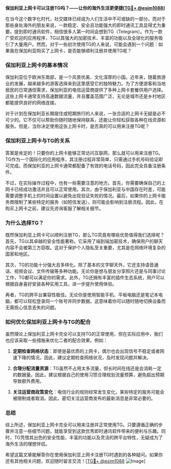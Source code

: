 **保加利亚上网卡可以注册TG吗？——让你的海外生活更便捷[[TG💪+ @esim1088](https://t.me/s/esim1088)]**

在当今这个数字化时代，社交媒体已经成为人们生活中不可或缺的一部分。而对于那些身处海外的朋友来说，一款稳定、安全且功能强大的即时通讯工具显得尤为重要。提到即时通讯软件，相信很多人第一时间会想到TG（Telegram）。作为一款广受欢迎的应用程序，TG以其强大的加密技术、丰富的功能以及全球化的服务吸引了大量用户。然而，对于一些初次使用TG的人来说，可能会遇到一个问题：如果我在保加利亚购买了上网卡，是否能够顺利注册并使用TG呢？

### **保加利亚上网卡的基本情况**

保加利亚位于欧洲东南部，是一个风景优美、文化深厚的小国。近年来，随着旅游业的发展，越来越多的游客选择来到这里感受它的独特魅力。为了方便游客和当地居民的日常通信需求，保加利亚的电信运营商提供了多种上网卡套餐供用户选择。这些上网卡通常支持高速数据流量，并且覆盖范围广泛，无论是城市还是乡村地区都能提供良好的网络连接。

对于计划在保加利亚长期居住或短期旅行的人来说，一张合适的上网卡无疑是必不可少的。它不仅可以帮助你随时随地保持联系，还能让你轻松获取各种在线资源和服务。但是，当你决定使用这张上网卡时，是否真的可以用来注册TG呢？

### **保加利亚上网卡与TG的关系**

答案是肯定的！只要你的上网卡能够正常访问互联网，那么就可以用来注册TG。TG作为一个国际化的应用程序，其注册过程非常简单，只需通过手机号码验证即可完成。而保加利亚的上网卡通常都配备了有效的电话号码，因此完全具备注册条件。

不过，在实际操作过程中，也有一些需要注意的地方。首先，你需要确保自己的上网卡已经成功激活并且可以正常使用。其次，由于保加利亚与中国存在时差，可能需要调整手机上的时间设置以避免出现验证失败的情况。最后，如果你的上网卡服务商限制了某些特定的服务（如短信发送），则可能会影响到注册流程。因此，在购买上网卡之前，建议先咨询客服了解相关细节。

### **为什么选择TG？**

既然保加利亚上网卡可以顺利注册TG，那么TG究竟有哪些优势值得我们选择呢？首先，TG以其卓越的安全性能著称。它采用了端到端加密技术，确保用户的聊天内容不会被第三方窃取。这对于保护个人隐私至关重要，尤其是在网络环境复杂的国家和地区。

其次，TG的功能十分强大且多样化。除了基本的文字聊天外，它还支持语音通话、视频会议、文件传输等多种功能。无论你是想与朋友分享照片还是与同事讨论工作，TG都可以满足你的需求。此外，TG还拥有丰富的插件生态系统，用户可以根据自身喜好安装各种实用工具，进一步提升使用体验。

再者，TG的跨平台兼容性极佳。无论你是使用智能手机、平板电脑还是笔记本电脑，都可以轻松登录同一个账号并同步数据。这意味着你可以随时随地切换设备而无需担心信息丢失的问题。

### **如何优化保加利亚上网卡与TG的配合**

虽然理论上保加利亚上网卡完全可以支持TG的正常使用，但在实际应用中，我们也应该采取一些措施来优化二者的配合效果。例如：

1. **定期检查网络状态**：即使是最优质的上网卡，偶尔也会出现信号不稳定或者网速下降的情况。因此，建议定期检查网络状况，及时发现问题并解决。
   
2. **合理分配流量资源**：TG虽然不占用太多流量，但长时间在线还是会消耗一定的数据量。因此，建议根据自己的使用习惯合理规划流量预算，避免超出预期导致额外费用。

3. **关注运营商政策变化**：电信行业的规则经常发生变化，某些特定的服务可能会被限制或者取消。因此，密切关注运营商发布的最新消息是非常必要的。

### **总结**

综上所述，保加利亚上网卡完全可以用来注册并正常使用TG。只要遵循正确的步骤并注意一些细节问题，就能享受到这款优秀即时通讯软件带来的便利与乐趣。同时，TG凭借其出色的安全性能、丰富的功能以及灵活的跨平台特性，无疑成为了海外生活的理想伴侣。

希望这篇文章能解答你在使用保加利亚上网卡注册TG时遇到的各种疑问。如果你还有其他相关问题，欢迎随时留言交流！[[TG💪+ @esim1088](https://t.me/s/esim1088) ![Image](https://i.postimg.cc/4NQfJmqS/Snipaste-2025-05-13-00-14-12.png)]